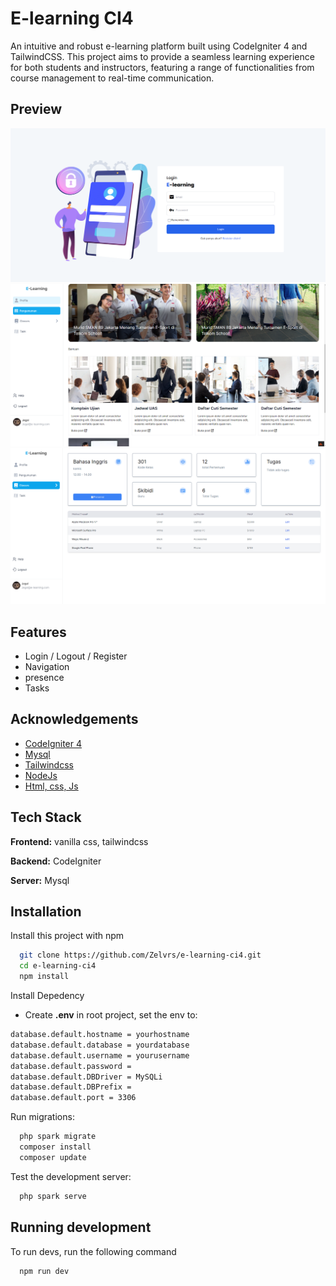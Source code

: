 
# E-learning CI4

An intuitive and robust e-learning platform built using CodeIgniter 4 and TailwindCSS. This project aims to provide a seamless learning experience for both students and instructors, featuring a range of functionalities from course management to real-time communication.

## Preview
<img width="800" src="preview/p-1.png">

<img width="800" src="preview/p-2.png">

<img width="800" src="preview/p-3.png">


## Features

- Login / Logout / Register
- Navigation
- presence
- Tasks 


## Acknowledgements

 - [CodeIgniter 4](https://codeigniter.com/user_guide/intro/index.html)
 - [Mysql](https://www.w3schools.com/MySQL/default.asp)
 - [Tailwindcss](https://tailwindcss.com/docs/installation)
 - [NodeJs](https://nodejs.org/en/learn/getting-started/introduction-to-nodejs)
 - [Html, css, Js](https://www.freecodecamp.org/news/html-css-and-javascript-explained-for-beginners/)


## Tech Stack

**Frontend:** vanilla css, tailwindcss

**Backend:** CodeIgniter

**Server:** Mysql

## Installation

Install this project with npm

```bash
  git clone https://github.com/Zelvrs/e-learning-ci4.git
  cd e-learning-ci4
  npm install 
```
Install Depedency

- Create **.env** in root project, set the env to: 
```bash
database.default.hostname = yourhostname
database.default.database = yourdatabase
database.default.username = yourusername
database.default.password = 
database.default.DBDriver = MySQLi
database.default.DBPrefix =
database.default.port = 3306
```

Run migrations:

```bash
  php spark migrate
  composer install
  composer update
```

Test the development server:

```bash
  php spark serve
```
## Running development

To run devs, run the following command

```bash
  npm run dev
```

